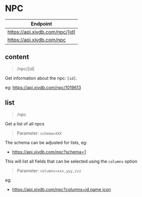 # NPC

|Endpoint|
|---|
|https://api.xivdb.com/npc/[id]|
|https://api.xivdb.com/npc|

## content

> /npc/[id]

Get information about the npc: `[id]`.

eg: https://api.xivdb.com/npc/1019613

## list

> /npc

Get a list of all npcs

> Parameter: `schema=XXX`

The schema can be adjusted for lists, eg:

- https://api.xivdb.com/npc?schema=1

This will list all fields that can be selected using the `columns` option

> Parameter: `columns=xxx,yyy,zzz`

eg: 

- https://api.xivdb.com/npc?columns=id,name,icon

